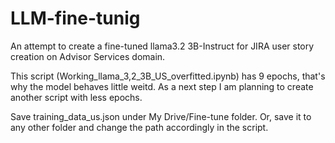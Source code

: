 # LLM-fine-tunig
An attempt to create a fine-tuned llama3.2 3B-Instruct for JIRA user story creation on Advisor Services domain.

This script (Working_llama_3,2_3B_US_overfitted.ipynb) has 9  epochs, that's why the model behaves little weitd. As a next step I am planning to create another script with less epochs.

Save training_data_us.json under My Drive/Fine-tune folder. Or, save it to any other folder and change the path accordingly in the script.
